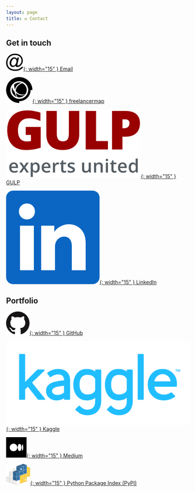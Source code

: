 ```yaml
---
layout: page
title: ✉️ Contact
---
```


## Get in touch
[![](/assets/2022/contact_icons/email.png){: width="15" } Email](mailto:lucaf@lucaf.eu)

[![](/assets/2022/contact_icons/freelancermap.png){: width="15" } freelancermap](https://www.freelancermap.de/freelancer-verzeichnis/profile/entwicklung/401764-profil-luca-franceschini-it-consultant-aus-muenchen.html)

[![](/assets/2022/contact_icons/gulp.png){: width="15" } GULP](https://www.gulp.de/gulp2/g/spezialisten/profil/lucaf)

[![](/assets/2022/contact_icons/linkedin.png){: width="15" } LinkedIn](https://www.linkedin.com/in/lucaf-munich)

## Portfolio 
[![](/assets/2022/contact_icons/github.png){: width="15" } GitHub](https://github.com/lucafrance)

[![](/assets/2022/contact_icons/kaggle.png){: width="15" } Kaggle](https://www.kaggle.com/lucafrance)

[![](/assets/2022/contact_icons/medium.png){: width="15" } Medium](https://lucafrance.medium.com)

[![](/assets/2022/contact_icons/pypi.png){: width="15" } Python Package Index (PyPI)](https://pypi.org/user/lucafrance/)

